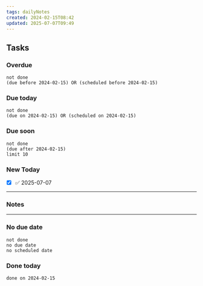 ```yaml
---
tags: dailyNotes
created: 2024-02-15T08:42
updated: 2025-07-07T09:49
---
```

## Tasks
### Overdue
```tasks
not done
(due before 2024-02-15) OR (scheduled before 2024-02-15)
```

### Due today
```tasks
not done
(due on 2024-02-15) OR (scheduled on 2024-02-15)
```

### Due soon
```tasks
not done
(due after 2024-02-15)
limit 10
```

### New Today
- [x] ✅ 2025-07-07
----
### Notes

----
### No due date
```tasks
not done
no due date
no scheduled date
```

### Done today
```tasks
done on 2024-02-15
```
